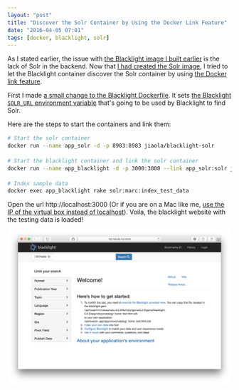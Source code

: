 ```yaml
---
layout: "post"
title: "Discover the Solr Container by Using the Docker Link Feature"
date: "2016-04-05 07:01"
tags: [docker, blacklight, solr]
---
```


As I stated earlier, the issue with [the Blacklight image I built earlier](http://wenku.ws/2016/03/22/create-a-docker-image-for-blacklight/) is the lack of Solr  in the backend. Now that [I had created the Solr image](http://wenku.ws/2016/03/27/build-a-blacklight-solr-docker-image/), I tried to let the Blacklight container discover the Solr container by using [the Docker link feature](https://docs.docker.com/engine/userguide/networking/default_network/dockerlinks/).

First I made [a small change to the Blacklight Dockerfile](https://github.com/jiaola/blacklight-docker/commit/c4792a93eaa24e4a9a862facf8bb1f58c66484a7#diff-9e9411e24c36b7e8c796ee9a4926ad0f). It sets [the Blacklight `SOLR_URL` environment variable](https://github.com/projectblacklight/blacklight/wiki/Solr-Configuration) that's going to be used by Blacklight to find Solr.

Here are the steps to start the containers and link them:

<!-- more -->

```bash
# Start the solr container
docker run --name app_solr -d -p 8983:8983 jiaola/blacklight-solr

# Start the blacklight container and link the solr container
docker run --name app_blacklight -d -p 3000:3000 --link app_solr:solr jiaola/blacklight

# Index sample data
docker exec app_blacklight rake solr:marc:index_test_data
```

Open the url http://localhost:3000 (Or if you are on a Mac like me, [use the IP of the virtual box instead of localhost](http://wenku.ws/2016/03/21/run-a-simple-application-with-docker-on-osx/)). Voila, the blacklight website with the testing data is loaded!

![Blacklight default look](/public/img/screenshot_2016_04_05_01.png)
